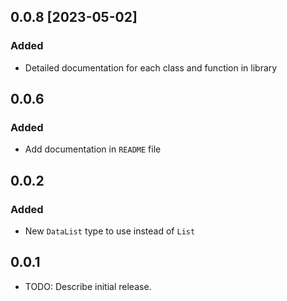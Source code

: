 ## 0.0.8 [2023-05-02]

### Added
- Detailed documentation for each class and function in library

## 0.0.6

### Added
- Add documentation in `README` file

## 0.0.2

### Added
- New `DataList` type to use instead of `List`

## 0.0.1

- TODO: Describe initial release.
